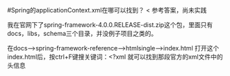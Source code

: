 #Spring的applicationContext.xml在哪可以找到？
< 参考答案，尚未实践

我在官网下了spring-framework-4.0.0.RELEASE-dist.zip这个包，里面只有docs，libs，schema三个目录，并没例子项目之类的。

在docs——>spring-framework-reference——>htmlsingle——>index.html
打开这个index.html后，按ctrl+F键搜关键词：<?xml        就可以找到那段官方的xml文件中的头信息